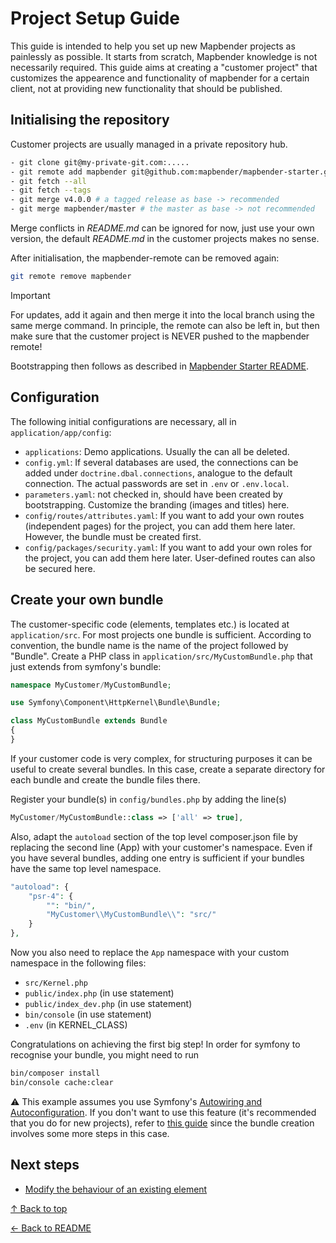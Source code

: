 # Project Setup Guide

This guide is intended to help you set up new Mapbender projects as painlessly as possible. It starts from scratch, Mapbender knowledge is not necessarily required. This guide aims at creating a "customer project" that customizes the appearence and functionality of mapbender for a certain client, not at providing new functionality that should be published.   

## Initialising the repository

Customer projects are usually managed in a private repository hub.

```bash
- git clone git@my-private-git.com:.....
- git remote add mapbender git@github.com:mapbender/mapbender-starter.git
- git fetch --all
- git fetch --tags
- git merge v4.0.0 # a tagged release as base -> recommended 
- git merge mapbender/master # the master as base -> not recommended
```

Merge conflicts in *README.md* can be ignored for now, just use your own version, the default *README.md* in the customer projects makes no sense.

After initialisation, the mapbender-remote can be removed again:

```bash
git remote remove mapbender
```

> [!IMPORTANT]
> For updates, add it again and then merge it into the local branch using the same merge command. In principle, the remote can also be left in, but then make sure that the customer project is NEVER pushed to the mapbender remote!

Bootstrapping then follows as described in [Mapbender Starter README](https://github.com/mapbender/mapbender-starter/blob/master/README.md#bootstrapping).

## Configuration

The following initial configurations are necessary, all in `application/app/config`:

- `applications`: Demo applications. Usually the can all be deleted.
- `config.yml`: If several databases are used, the connections can be added under `doctrine.dbal.connections`, analogue to the default connection. The actual passwords are set in `.env` or `.env.local`.
- `parameters.yaml`: not checked in, should have been created by bootstrapping. Customize the branding (images and titles) here.
- `config/routes/attributes.yaml`: If you want to add your own routes (independent pages) for the project, you can add them here later. However, the bundle must be created first.
- `config/packages/security.yaml`: If you want to add your own roles for the project, you can add them here later. User-defined routes can also be secured here.

## Create your own bundle

The customer-specific code (elements, templates etc.) is located at `application/src`. For most projects one bundle is sufficient. According to convention, the bundle name is the name of the project followed by "Bundle". Create a PHP class in `application/src/MyCustomBundle.php` that just extends from symfony's bundle:

```php
namespace MyCustomer/MyCustomBundle;

use Symfony\Component\HttpKernel\Bundle\Bundle;

class MyCustomBundle extends Bundle
{
}
```

If your customer code is very complex, for structuring purposes it can be useful to create several bundles. In this case, create a separate directory for each bundle and create the bundle files there. 

Register your bundle(s) in `config/bundles.php` by adding the line(s) 

```php
MyCustomer/MyCustomBundle::class => ['all' => true],
```

Also, adapt the `autoload` section of the top level composer.json file by replacing the second line (App) with your customer's namespace. Even if you have several bundles, adding one entry is sufficient if your bundles have the same top level namespace.

```php
"autoload": {
    "psr-4": {
        "": "bin/",
        "MyCustomer\\MyCustomBundle\\": "src/"
    }
},
```

Now you also need to replace the `App` namespace with your custom namespace in the following files:
- `src/Kernel.php`
- `public/index.php` (in use statement)
- `public/index_dev.php` (in use statement)
- `bin/console` (in use statement)
- `.env` (in KERNEL_CLASS)


Congratulations on achieving the first big step! In order for symfony to recognise your bundle, you might need to run 

```bash
bin/composer install
bin/console cache:clear
```

:warning: This example assumes you use Symfony's [Autowiring and Autoconfiguration](https://symfony.com/doc/6.4/service_container/autowiring.html). If you don't want to use this feature (it's recommended that you do for new projects), refer to [this guide](../architecture/bundles-without-autoconfiguration.md) since the bundle creation involves some more steps in this case.

## Next steps
- [Modify the behaviour of an existing element](../elements/overriding.md)


[↑ Back to top](#project-setup-guide)

[← Back to README](../README.md)
